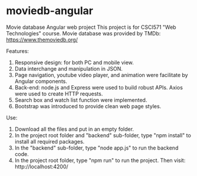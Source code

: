 # moviedb-angular
Movie database Angular web project
This project is for CSCI571 "Web Technologies" course. 
Movie database was provided by TMDb: https://www.themoviedb.org/

Features:
1. Responsive design: for both PC and mobile view.
2. Data interchange and manipulation in JSON.
3. Page navigation, youtube video player, and animation were facilitate by Angular components.
4. Back-end: node.js and Express were used to build robust APIs. Axios were used to create HTTP requests.
5. Search box and watch list function were implemented.
6. Bootstrap was introduced to provide clean web page styles.

Use:
1. Download all the files and put in an empty folder.
2. In the project root folder and "backend" sub-folder, type "npm install" to install all required packages.
3. In the "backend" sub-folder, type "node app.js" to run the backend code.
4. In the project root folder, type "npm run" to run the project. Then visit: http://localhost:4200/
